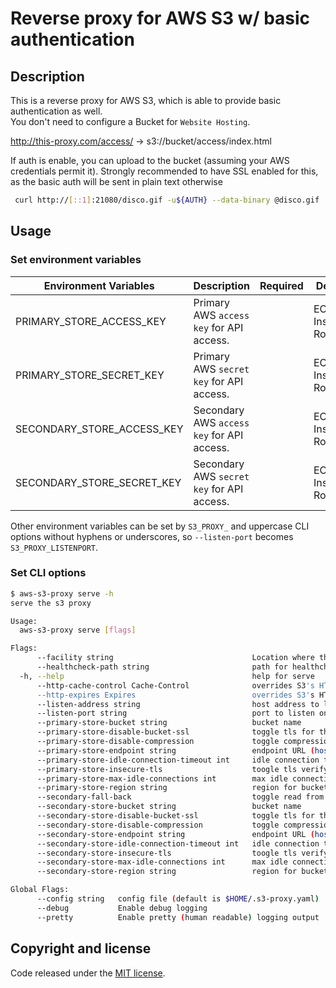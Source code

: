 # Reverse proxy for AWS S3 w/ basic authentication

## Description

This is a reverse proxy for AWS S3, which is able to provide basic authentication as well.  
You don't need to configure a Bucket for `Website Hosting`.

http://this-proxy.com/access/ -> s3://bucket/access/index.html

If auth is enable, you can upload to the bucket (assuming your AWS credentials permit it). Strongly recommended to have SSL enabled for this, as the basic auth will be sent in plain text otherwise

```bash
 curl http://[::1]:21080/disco.gif -u${AUTH} --data-binary @disco.gif
 ```

## Usage

### Set environment variables

Environment Variables     | Description                                       | Required | Default
------------------------- | ------------------------------------------------- | -------- | -----------------
PRIMARY_STORE_ACCESS_KEY         | Primary AWS `access key` for API access.                  |          | EC2 Instance Role
PRIMARY_STORE_SECRET_KEY     | Primary AWS `secret key` for API access.                  |          | EC2 Instance Role
SECONDARY_STORE_ACCESS_KEY         | Secondary AWS `access key` for API access.                  |          | EC2 Instance Role
SECONDARY_STORE_SECRET_KEY     | Secondary AWS `secret key` for API access.                  |          | EC2 Instance Role

Other environment variables can be set by `S3_PROXY_` and uppercase CLI options without hyphens or underscores, so `--listen-port` becomes `S3_PROXY_LISTENPORT`.

### Set CLI options

```bash
$ aws-s3-proxy serve -h
serve the s3 proxy

Usage:
  aws-s3-proxy serve [flags]

Flags:
      --facility string                               Location where the service is running
      --healthcheck-path string                       path for healthcheck
  -h, --help                                          help for serve
      --http-cache-control Cache-Control              overrides S3's HTTP Cache-Control header
      --http-expires Expires                          overrides S3's HTTP Expires header
      --listen-address string                         host address to listen on (default "::1")
      --listen-port string                            port to listen on (default "21080")
      --primary-store-bucket string                   bucket name
      --primary-store-disable-bucket-ssl              toggle tls for the aws-sdk
      --primary-store-disable-compression             toggle compressions
      --primary-store-endpoint string                 endpoint URL (hostname only or fully qualified URI)
      --primary-store-idle-connection-timeout int     idle connection timeout in seconds (default 10)
      --primary-store-insecure-tls                    toogle tls verify
      --primary-store-max-idle-connections int        max idle connections (default 150)
      --primary-store-region string                   region for bucket
      --secondary-fall-back                           toggle read from secondary
      --secondary-store-bucket string                 bucket name
      --secondary-store-disable-bucket-ssl            toggle tls for the aws-sdk
      --secondary-store-disable-compression           toggle compressions
      --secondary-store-endpoint string               endpoint URL (hostname only or fully qualified URI)
      --secondary-store-idle-connection-timeout int   idle connection timeout in seconds (default 10)
      --secondary-store-insecure-tls                  toogle tls verify
      --secondary-store-max-idle-connections int      max idle connections (default 150)
      --secondary-store-region string                 region for bucket

Global Flags:
      --config string   config file (default is $HOME/.s3-proxy.yaml)
      --debug           Enable debug logging
      --pretty          Enable pretty (human readable) logging output
```

## Copyright and license

Code released under the [MIT license](https://github.com/packethost/aws-s3-proxy/blob/master/LICENSE).
